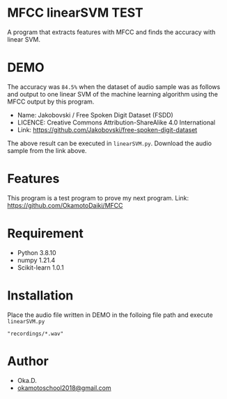 # MFCC linearSVM TEST
 
A program that extracts features with MFCC and finds the accuracy with linear SVM.
 
# DEMO
 
The accuracy was `84.5%` when the dataset of audio sample was as follows and output to one linear SVM of the machine learning algorithm using the MFCC output by this program.

* Name:  Jakobovski / Free Spoken Digit Dataset (FSDD)
* LICENCE: Creative Commons Attribution-ShareAlike 4.0 International
* Link: https://github.com/Jakobovski/free-spoken-digit-dataset

The above result can be executed in `linearSVM.py`. Download the audio sample from the link above.

# Features
 
This program is a test program to prove my next program.
Link: https://github.com/OkamotoDaiki/MFCC

 
# Requirement

* Python 3.8.10
* numpy 1.21.4
* Scikit-learn 1.0.1
 
# Installation
 
Place the audio file written in DEMO in the folloing file path and execute `linearSVM.py`
```
"recordings/*.wav"
```

# Author
* Oka.D.
* okamotoschool2018@gmail.com